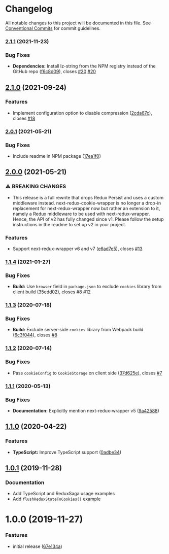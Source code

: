 # Changelog

All notable changes to this project will be documented in this file. See
[Conventional Commits](https://conventionalcommits.org) for commit guidelines.

### [2.1.1](https://github.com/bjoluc/next-redux-cookie-wrapper/compare/v2.1.0...v2.1.1) (2021-11-23)


### Bug Fixes

* **Dependencies:** Install lz-string from the NPM registry instead of the GitHub repo ([f6c8d09](https://github.com/bjoluc/next-redux-cookie-wrapper/commit/f6c8d09001f2374af8c8245186bad59ee0dc933f)), closes [#20](https://github.com/bjoluc/next-redux-cookie-wrapper/issues/20) [#20](https://github.com/bjoluc/next-redux-cookie-wrapper/issues/20)

## [2.1.0](https://github.com/bjoluc/next-redux-cookie-wrapper/compare/v2.0.1...v2.1.0) (2021-09-24)


### Features

* Implement configuration option to disable compression ([2cda67c](https://github.com/bjoluc/next-redux-cookie-wrapper/commit/2cda67c06e78735918b0075c93a8f9b9df44e23b)), closes [#18](https://github.com/bjoluc/next-redux-cookie-wrapper/issues/18)

### [2.0.1](https://github.com/bjoluc/next-redux-cookie-wrapper/compare/v2.0.0...v2.0.1) (2021-05-21)


### Bug Fixes

* Include readme in NPM package ([17ea1f0](https://github.com/bjoluc/next-redux-cookie-wrapper/commit/17ea1f079760c94899b2b4cd8bcfaf5aefbc786e))

## [2.0.0](https://github.com/bjoluc/next-redux-cookie-wrapper/compare/v1.1.4...v2.0.0) (2021-05-21)


### ⚠ BREAKING CHANGES

* This release is a full rewrite that drops Redux Persist and uses a custom
middleware instead. next-redux-cookie-wrapper is no longer a drop-in replacement for
next-redux-wrapper now but rather an extension to it, namely a Redux middleware to be used with
next-redux-wrapper. Hence, the API of v2 has fully changed since v1. Please follow the setup
instructions in the readme to set up v2 in your project.

### Features

* Support next-redux-wrapper v6 and v7 ([e6ad7e5](https://github.com/bjoluc/next-redux-cookie-wrapper/commit/e6ad7e5aec6e3f218479182909b7b1e7cf341eaa)), closes [#13](https://github.com/bjoluc/next-redux-cookie-wrapper/issues/13)

### [1.1.4](https://github.com/bjoluc/next-redux-cookie-wrapper/compare/v1.1.3...v1.1.4) (2021-01-27)


### Bug Fixes

* **Build:** Use `browser` field in `package.json` to exclude `cookies` library from client build ([35edd02](https://github.com/bjoluc/next-redux-cookie-wrapper/commit/35edd022cf56153798badc0693d77b68495aba46)), closes [#8](https://github.com/bjoluc/next-redux-cookie-wrapper/issues/8) [#12](https://github.com/bjoluc/next-redux-cookie-wrapper/issues/12)

### [1.1.3](https://github.com/bjoluc/next-redux-cookie-wrapper/compare/v1.1.2...v1.1.3) (2020-07-18)


### Bug Fixes

* **Build:** Exclude server-side `cookies` library from Webpack build ([6c3f044](https://github.com/bjoluc/next-redux-cookie-wrapper/commit/6c3f044428318dfe335ac4a01f891d3de272fbac)), closes [#8](https://github.com/bjoluc/next-redux-cookie-wrapper/issues/8)

### [1.1.2](https://github.com/bjoluc/next-redux-cookie-wrapper/compare/v1.1.1...v1.1.2) (2020-07-14)


### Bug Fixes

* Pass `cookieConfig` to `CookieStorage` on client side ([37d625e](https://github.com/bjoluc/next-redux-cookie-wrapper/commit/37d625ea2e1e18f149945e15cc9ea25e8b9375fb)), closes [#7](https://github.com/bjoluc/next-redux-cookie-wrapper/issues/7)

### [1.1.1](https://github.com/bjoluc/next-redux-cookie-wrapper/compare/v1.1.0...v1.1.1) (2020-05-13)


### Bug Fixes

* **Documentation:** Explicitly mention next-redux-wrapper v5 ([9a42588](https://github.com/bjoluc/next-redux-cookie-wrapper/commit/9a42588f0df2285097adca032198a681f118c455))

## [1.1.0](https://github.com/bjoluc/next-redux-cookie-wrapper/compare/v1.0.1...v1.1.0) (2020-04-22)


### Features

* **TypeScript:** Improve TypeScript support ([0adbe34](https://github.com/bjoluc/next-redux-cookie-wrapper/commit/0adbe340f11eb5fbc8a2ad98ae3255ea6d4d4e43))

## [1.0.1](https://github.com/bjoluc/next-redux-cookie-wrapper/compare/v1.0.0...v1.0.1) (2019-11-28)

### Documentation

* Add TypeScript and ReduxSaga usage examples
* Add `flushReduxStateToCookies()` example

# 1.0.0 (2019-11-27)

### Features

* initial release ([67e134a](https://github.com/bjoluc/next-redux-cookie-wrapper/commit/67e134a7f137c9006205914e20dbba3ef1adfe70))
